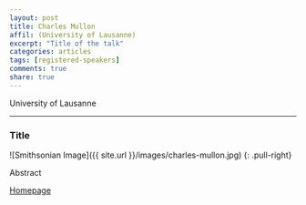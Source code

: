 ```yaml
---
layout: post
title: Charles Mullon
affil: (University of Lausanne)
excerpt: "Title of the talk"
categories: articles
tags: [registered-speakers]
comments: true
share: true
---
```


University of Lausanne

---

### Title

<!-- Lorem ipsum dolor sit amet, test link adipiscing elit. **This is strong**. Nullam dignissim convallis est. Quisque aliquam. -->

![Smithsonian Image]({{ site.url }}/images/charles-mullon.jpg)
{: .pull-right}

Abstract

<div markdown="0"><a href="https://www.unil.ch/dee/home/menuinst/people/post-docs--associates/dr-charles-mullon.html" class="btn">Homepage</a></div>
